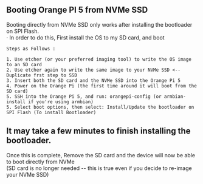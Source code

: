 ## Booting Orange PI 5 from NVMe SSD

Booting directly from NVMe SSD only works after installing the bootloader on SPI Flash.
<br>· In order to do this, First install the OS to my SD card, and boot</br>
```
Steps as Follows :

1. Use etcher (or your preferred imaging tool) to write the OS image to an SD card
2. Use etcher again to write the same image to your NVMe SSD <-- Duplicate frst step to SSD
3. Insert both the SD card and the NVMe SSD into the Orange Pi 5
4. Power on the Orange Pi (the first time around it will boot from the SD card)
5. SSH into the Orange Pi 5, and run: orangepi-config (or armbian-install if you're using armbian)
5. Select boot options, then select: Install/Update the bootloader on SPI Flash (To install Bootloader)
```
## It may take a few minutes to finish installing the bootloader.
Once this is complete, Remove the SD card and the device will now be able to boot directly from NVMe
<br>(SD card is no longer needed -- this is true even if you decide to re-image your NVMe SSD)</br>
